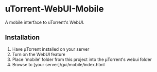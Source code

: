 uTorrent-WebUI-Mobile
=====================

A mobile interface to uTorrent's WebUI.

Installation
------------

1. Have μTorrent installed on your server
2. Turn on the WebUI feature
3. Place 'mobile' folder from this project into the μTorrent's webui folder
4. Browse to [your server]/gui/mobile/index.html
